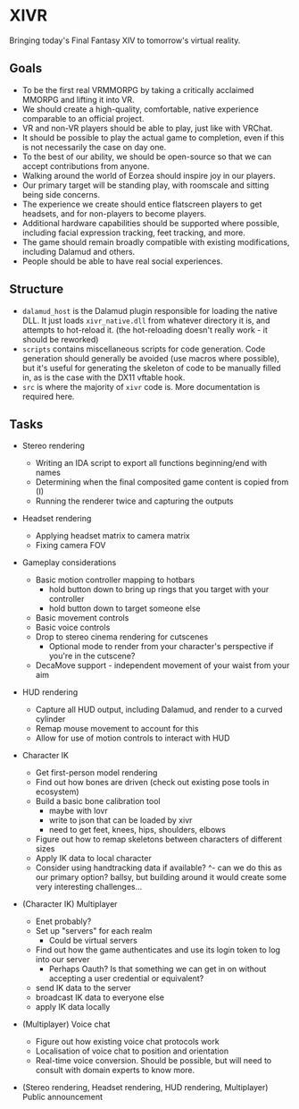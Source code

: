 # XIVR
Bringing today's Final Fantasy XIV to tomorrow's virtual reality.

## Goals
- To be the first real VRMMORPG by taking a critically acclaimed MMORPG and lifting it into VR.
- We should create a high-quality, comfortable, native experience comparable to an official project.
- VR and non-VR players should be able to play, just like with VRChat.
- It should be possible to play the actual game to completion, even if this is not necessarily the case on day one.
- To the best of our ability, we should be open-source so that we can accept contributions from anyone.
- Walking around the world of Eorzea should inspire joy in our players.
- Our primary target will be standing play, with roomscale and sitting being side concerns.
- The experience we create should entice flatscreen players to get headsets, and for non-players to become players.
- Additional hardware capabilities should be supported where possible, including facial expression tracking, feet tracking, and more.
- The game should remain broadly compatible with existing modifications, including Dalamud and others.
- People should be able to have real social experiences.

## Structure
- `dalamud_host` is the Dalamud plugin responsible for loading the native DLL. It just loads `xivr_native.dll` from whatever directory it is, and attempts to hot-reload it. (the hot-reloading doesn't really work - it should be reworked)
- `scripts` contains miscellaneous scripts for code generation. Code generation should generally be avoided (use macros where possible), but it's useful for generating the skeleton of code to be manually filled in, as is the case with the DX11 vftable hook.
- `src` is where the majority of `xivr` code is. More documentation is required here.

## Tasks
- Stereo rendering
    - Writing an IDA script to export all functions beginning/end with names
    - Determining when the final composited game content is copied from (I)
    - Running the renderer twice and capturing the outputs

- Headset rendering
    - Applying headset matrix to camera matrix
    - Fixing camera FOV

- Gameplay considerations
    - Basic motion controller mapping to hotbars
        - hold button down to bring up rings that you target with your controller
        - hold button down to target someone else
    - Basic movement controls
    - Basic voice controls
    - Drop to stereo cinema rendering for cutscenes
        - Optional mode to render from your character's perspective if you're in the cutscene?
    - DecaMove support - independent movement of your waist from your aim

- HUD rendering
    - Capture all HUD output, including Dalamud, and render to a curved cylinder
    - Remap mouse movement to account for this
    - Allow for use of motion controls to interact with HUD

- Character IK
    - Get first-person model rendering
    - Find out how bones are driven (check out existing pose tools in ecosystem)
    - Build a basic bone calibration tool
        - maybe with lovr
        - write to json that can be loaded by xivr
        - need to get feet, knees, hips, shoulders, elbows
    - Figure out how to remap skeletons between characters of different sizes
    - Apply IK data to local character
    - Consider using handtracking data if available?
        ^- can we do this as our primary option? ballsy, but building around it would create some very interesting challenges...

- (Character IK) Multiplayer
    - Enet probably?
    - Set up "servers" for each realm
        - Could be virtual servers
    - Find out how the game authenticates and use its login token to log into our server
        - Perhaps Oauth? Is that something we can get in on without accepting a user credential or equivalent?
    - send IK data to the server
    - broadcast IK data to everyone else
    - apply IK data locally

- (Multiplayer) Voice chat
    - Figure out how existing voice chat protocols work
    - Localisation of voice chat to position and orientation
    - Real-time voice conversion. Should be possible, but will need to consult with domain experts to know more.

- (Stereo rendering, Headset rendering, HUD rendering, Multiplayer) Public announcement